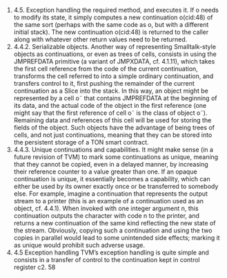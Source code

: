 1. 4.5. Exception handling
the required method, and executes it. If o needs to modify its state, it simply
computes a new continuation o(cid:48) of the same sort (perhaps with the same code
as o, but with a different initial stack). The new continuation o(cid:48) is returned
to the caller along with whatever other return values need to be returned.
1. 4.4.2. Serializable objects. Another way of representing Smalltalk-style
objects as continuations, or even as trees of cells, consists in using the
JMPREFDATA primitive (a variant of JMPXDATA, cf. 4.1.11), which takes the
first cell reference from the code of the current continuation, transforms the
cell referred to into a simple ordinary continuation, and transfers control to
it, first pushing the remainder of the current continuation as a Slice into the
stack. In this way, an object might be represented by a cell o˜ that contains
JMPREFDATA at the beginning of its data, and the actual code of the object
in the first reference (one might say that the first reference of cell o˜ is the
class of object o˜). Remaining data and references of this cell will be used for
storing the fields of the object.
Such objects have the advantage of being trees of cells, and not just
continuations, meaning that they can be stored into the persistent storage of
a TON smart contract.
1. 4.4.3. Unique continuations and capabilities. It might make sense (in
a future revision of TVM) to mark some continuations as unique, meaning
that they cannot be copied, even in a delayed manner, by increasing their
reference counter to a value greater than one. If an opaque continuation is
unique, it essentially becomes a capability, which can either be used by its
owner exactly once or be transferred to somebody else.
For example, imagine a continuation that represents the output stream to
a printer (this is an example of a continuation used as an object, cf. 4.4.1).
When invoked with one integer argument n, this continuation outputs the
character with code n to the printer, and returns a new continuation of
the same kind reflecting the new state of the stream. Obviously, copying
such a continuation and using the two copies in parallel would lead to some
unintended side effects; marking it as unique would prohibit such adverse
usage.
1. 4.5 Exception handling
TVM’s exception handling is quite simple and consists in a transfer of control
to the continuation kept in control register c2.
58

